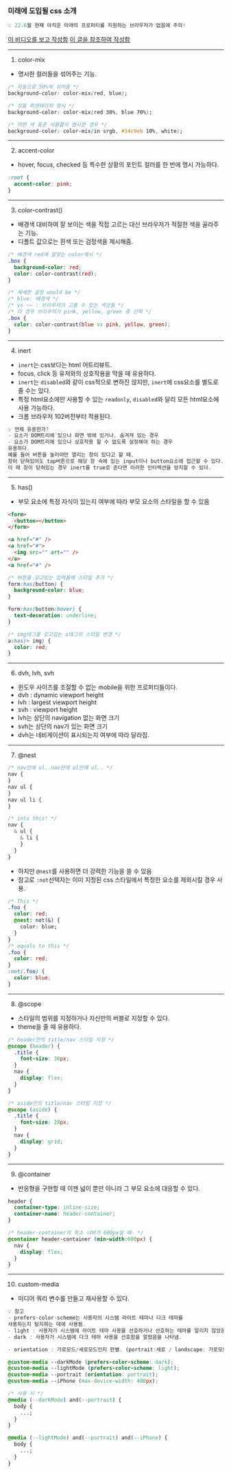 ### 미래에 도입될 css 소개

```js
💡 22.6월 현재 아직은 아래의 프로퍼티를 지원하는 브라우저가 없음에 주의!
```

[이 비디오를 보고 작성함](https://www.youtube.com/watch?v=kkiLBF_YerM&t=81s)
[이 글을 참조하여 작성함](https://ui.toast.com/weekly-pick/ko_20220603)

---

1. color-mix

- 명시한 컬러들을 섞어주는 기능.

```css
/* 자동으로 50%씩 섞어줌 */
background-color: color-mix(red, blue);

/* 섞을 퍼센테이지 명시 */
background-color: color-mix(red 30%, blue 70%);

/* 어떤 색 표준 사용할지 명시한 경우 */
background-color: color-mix(in srgb, #34c9eb 10%, white);
```

---

2. accent-color

- hover, focus, checked 등 특수한 상황의 포인트 컬러를 한 번에 명시 가능하다.

```css
:root {
  accent-color: pink;
}
```

---

3. color-contrast()

- 배경색 대비하여 잘 보이는 색을 직접 고르는 대신 브라우저가 적절한 색을 골라주는 기능.
- 디폴트 값으로는 흰색 또는 검정색을 제시해줌.

```css
/* 배경색 red에 알맞는 color제시 */
.box {
  background-color: red;
  color: color-contrast(red);
}

/* 세세한 설정 would be */
/* blue: 배경색 */
/* vs ~~ : 브라우저가 고를 수 있는 색상들 */
/* 이 경우 브라우저가 pink, yellow, green 중 선택 */
.box {
  color: color-contrast(blue vs pink, yellow, green);
}
```

---

4. inert

- `inert`는 css보다는 html 어트리뷰트.
- focus, click 등 유저와의 상호작용을 막을 때 유용하다.
- `inert`는 `disabled`와 같이 css적으로 변하진 않지만, `inert`에 css요소를 별도로 줄 수는 있다.
- 특정 html요소에만 사용할 수 있는 `readonly`, `disabled`와 달리 모든 html요소에 사용 가능하다.
- 크롬 브라우저 102버전부터 적용된다.

```js
💡 언제 유용한가?
- 요소가 DOM트리에 있으나 화면 밖에 있거나, 숨겨져 있는 경우
- 요소가 DOM트리에 있으나 상호작용 할 수 없도록 설정해야 하는 경우
유용하다.
예를 들어 버튼을 눌러야만 열리는 창이 있다고 할 때,
창이 닫혀있어도 tap버튼으로 해당 창 속에 있는 input이나 button요소에 접근할 수 있다.
이 때 창이 닫혀있는 경우 inert를 true로 준다면 이러한 인터렉션을 방지할 수 있다.
```

---

5. has()

- 부모 요소에 특정 자식이 있는지 여부에 따라 부모 요소의 스타일을 할 수 있음

```html
<form>
  <button></button>
</form>

<a href="#" />
<a href="#">
  <img src="" art="" />
</a>
<a href="#" />
```

```css
/* 버튼을 갖고있는 입력폼에 스타일 추가 */
form:has(button) {
  background-color: blue;
}

form:has(button:hover) {
  text-decoration: underline;
}

/* img태그를 갖고있는 a태그의 스타일 변경 */
a:has(> img) {
  color: red;
}
```

---

6. dvh, lvh, svh

- 윈도우 사이즈를 조절할 수 없는 mobile을 위한 프로퍼티들이다.
- dvh : dynamic viewport height
- lvh : largest viewport height
- svh : viewport height
- lvh는 상단의 navigation 없는 화면 크기
- svh는 상단의 nav가 있는 화면 크기
- dvh는 네비게이션이 표시되는지 여부에 따라 달라짐.

---

7. @nest

```css
/* nav안에 ul..nav안에 ul안에 ul.. */
nav {
}
nav ul {
}
nav ul li {
}

/* into this! */
nav {
  & ul {
    & li {
    }
  }
}
```

- 하지만 `@nest`를 사용하면 더 강력한 기능을 쓸 수 있음
- 참고로 `:not`선택자는 이미 지정된 css 스타일에서 특정한 요소를 제외시킬 경우 사용.

```css
/* This */
.foo {
  color: red;
  @nest: not(&) {
    color: blue;
  }
}
/* equals to this */
.foo {
  color: red;
}
:not(.foo) {
  color: blue;
}
```

---

8. @scope

- 스타일의 범위를 지정하거나 자신만의 버블로 지정할 수 있다.
- theme을 줄 때 유용하다.

```css
/* header안의 title/nav 스타일 지정 */
@scope (header) {
  .title {
    font-size: 36px;
  }
  nav {
    display: flex;
  }
}

/* aside안의 title/nav 스타일 지정 */
@scope (aside) {
  .title {
    font-size: 28px;
  }
  nav {
    display: grid;
  }
}
```

---

9. @container

- 반응형을 구현할 때 이젠 넓이 뿐만 아니라 그 부모 요소에 대응할 수 있다.

```css
header {
  container-type: inline-size;
  container-name: header-container;
}

/* header-container의 최소 너비가 600px일 때- */
@container header-container (min-width:600px) {
  nav {
    display: flex;
  }
}
```

---

10. custom-media

- 미디어 쿼리 변수를 만들고 재사용할 수 있다.

```js
💡 참고
- prefers-color-scheme는 사용자의 시스템 라이트 테마나 다크 테마를
사용하는지 탐지하는 데에 사용됨.
- light : 사용자가 시스템에 라이트 테마 사용을 선호하거나 선호하는 테마를 알리지 않았음을 나타냄.
- dark : 사용자가 시스템에 다크 테마 사용을 선호함을 알렸음을 나타냄.

- orientation : 가로모드/세로모드인지 판별. (portrait:세로 / landscape: 가로모드)
```

```css
@custom-media --darkMode (prefers-color-scheme: dark);
@custom-media --lightMode (prefers-color-scheme: light);
@custom-media --portrait (orientation: portrait);
@custom-media --iPhone (max-device-width: 480px);

/* 사용 시 */
@media (--darkMode) and(--portrait) {
  body {
    ...;
  }
}

@media (--lightMode) and(--portrait) and(--iPhone) {
  body {
    ...;
  }
}
```
